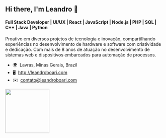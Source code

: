 ## Hi there, I'm Leandro 👋

#### Full Stack Developer | UI/UX | React | JavaScript | Node.js | PHP | SQL | C++ | Java | Python

Proativo em diversos projetos de tecnologia e inovação, compartilhando experiências no desenvolvimento de hardware e software com criatividade e dedicação. Com mais de 8 anos de atuação no desenvolvimento de sistemas web e dispositivos embarcados para automação de processos.

*   🌍  Lavras, Minas Gerais, Brazil
*   🖥️  http://leandroboari.com
*   ✉️  contato@leandroboari.com

<img height="140em" src="https://github-readme-stats.vercel.app/api/top-langs/?username=leandroboari&layout=compact&langs_count=16"/>
